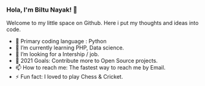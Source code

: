 ### Hola, I'm Biltu Nayak! 👋

<!--
**Biltu5/Biltu5** is a ✨ _special_ ✨ repository because its `README.md` (this file) appears on your GitHub profile.

Here are some ideas to get you started: -->
 Welcome to my little space on Github. Here i put my thoughts and ideas into code.

- 🔭 Primary coding language : Python
- 🌱 I’m currently learning PHP, Data science.
- 👯 I’m looking for a Intership / job.
- 🥅 2021 Goals: Contribute more to Open Source projects.
- 📫 How to reach me: The fastest way to reach me by Email.
- ⚡ Fun fact: I loved to play Chess & Cricket.

